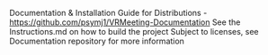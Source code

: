 Documentation & Installation Guide for Distributions - https://github.com/psymj1/VRMeeting-Documentation
See the Instructions.md on how to build the project
Subject to licenses, see Documentation repository for more information